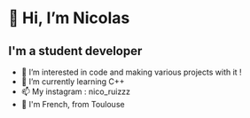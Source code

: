 # 👋 Hi, I’m Nicolas 
## I'm a student developer
- 👀 I’m interested in code and making various projects with it ! 
- 🌱 I’m currently learning C++ 
- 📫 My instagram : nico_ruizzz
-  🐓 I'm French, from Toulouse 


<!---
NicolasRuiz2005/NicolasRuiz2005 is a ✨ special ✨ repository because its `README.md` (this file) appears on your GitHub profile.
You can click the Preview link to take a look at your changes.
--->
